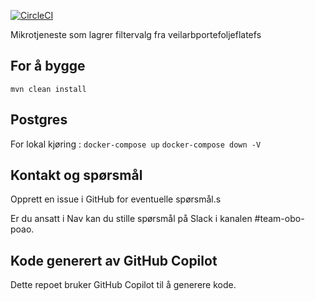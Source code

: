 [![CircleCI](https://circleci.com/gh/navikt/veilarbfilter.svg?style=svg)](https://circleci.com/gh/navikt/veilarbfilter)

Mikrotjeneste som lagrer filtervalg fra veilarbportefoljeflatefs

## For å bygge

`mvn clean install`

## Postgres

For lokal kjøring :
`docker-compose up`
`docker-compose down -V`

## Kontakt og spørsmål

Opprett en issue i GitHub for eventuelle spørsmål.s

Er du ansatt i Nav kan du stille spørsmål på Slack i kanalen #team-obo-poao.

## Kode generert av GitHub Copilot

Dette repoet bruker GitHub Copilot til å generere kode.
